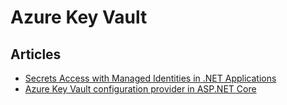 # Azure Key Vault

## Articles
- [Secrets Access with Managed Identities in .NET Applications](https://auth0.com/blog/secrets-access-managed-identities-dotnet/)
- [Azure Key Vault configuration provider in ASP.NET Core](https://docs.microsoft.com/en-us/aspnet/core/security/key-vault-configuration?view=aspnetcore-5.0)
